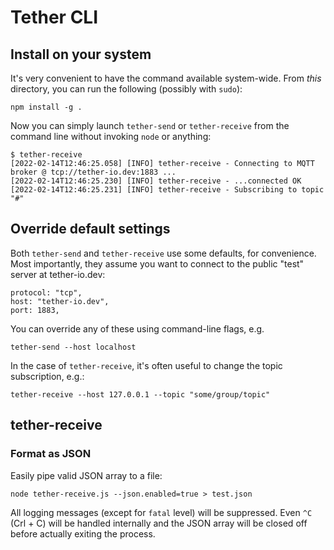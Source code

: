 # Tether CLI

## Install on your system

It's very convenient to have the command available system-wide. From _this_ directory, you can run the following (possibly with `sudo`):

```
npm install -g .
```

Now you can simply launch `tether-send` or `tether-receive` from the command line without invoking `node` or anything:

```
$ tether-receive
[2022-02-14T12:46:25.058] [INFO] tether-receive - Connecting to MQTT broker @ tcp://tether-io.dev:1883 ...
[2022-02-14T12:46:25.230] [INFO] tether-receive - ...connected OK
[2022-02-14T12:46:25.231] [INFO] tether-receive - Subscribing to topic "#"
```

## Override default settings

Both `tether-send` and `tether-receive` use some defaults, for convenience. Most importantly, they assume you want to connect to the public "test" server at tether-io.dev:

```
protocol: "tcp",
host: "tether-io.dev",
port: 1883,
```

You can override any of these using command-line flags, e.g.

```
tether-send --host localhost
```

In the case of `tether-receive`, it's often useful to change the topic subscription, e.g.:

```
tether-receive --host 127.0.0.1 --topic "some/group/topic"
```

## tether-receive

### Format as JSON

Easily pipe valid JSON array to a file:

```
node tether-receive.js --json.enabled=true > test.json
```

All logging messages (except for `fatal` level) will be suppressed. Even `^C` (Crl + C) will be handled internally and the JSON array will be closed off before actually exiting the process.
